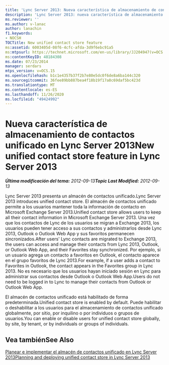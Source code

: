 ```yaml
---
title: 'Lync Server 2013: Nueva característica de almacenamiento de contactos unificado'
description: 'Lync Server 2013: nueva característica de almacenamiento de contactos unificado.'
ms.reviewer: ''
ms.author: v-lanac
author: lanachin
f1.keywords:
- NOCSH
TOCTitle: New unified contact store feature
ms:assetid: 6003405d-08f6-4cfc-afda-3d9f6ebc91a5
ms:mtpsurl: https://technet.microsoft.com/en-us/library/JJ204947(v=OCS.15)
ms:contentKeyID: 48184308
ms.date: 07/23/2014
manager: serdars
mtps_version: v=OCS.15
ms.openlocfilehash: b1c1e4357b37f2b7e80e5dc0f6de8a6ba144c320
ms.sourcegitcommit: 36fee89bb887bea4f18b19f17a8c69daf5bc423d
ms.translationtype: MT
ms.contentlocale: es-ES
ms.lasthandoff: 11/26/2020
ms.locfileid: "49424992"
---
```

# <a name="new-unified-contact-store-feature-in-lync-server-2013"></a><span data-ttu-id="d8ed6-103">Nueva característica de almacenamiento de contactos unificado en Lync Server 2013</span><span class="sxs-lookup"><span data-stu-id="d8ed6-103">New unified contact store feature in Lync Server 2013</span></span>

<div data-xmlns="http://www.w3.org/1999/xhtml">

<div class="topic" data-xmlns="http://www.w3.org/1999/xhtml" data-msxsl="urn:schemas-microsoft-com:xslt" data-cs="https://msdn.microsoft.com/">

<div data-asp="https://msdn2.microsoft.com/asp">



</div>

<div id="mainSection">

<div id="mainBody"><span data-ttu-id="d8ed6-104">

<span> </span></span><span class="sxs-lookup"><span data-stu-id="d8ed6-104">

<span> </span></span></span>

<span data-ttu-id="d8ed6-105">_**Última modificación del tema:** 2012-09-13_</span><span class="sxs-lookup"><span data-stu-id="d8ed6-105">_**Topic Last Modified:** 2012-09-13_</span></span>

<span data-ttu-id="d8ed6-106">Lync Server 2013 presenta un almacén de contactos unificado.</span><span class="sxs-lookup"><span data-stu-id="d8ed6-106">Lync Server 2013 introduces unified contact store.</span></span> <span data-ttu-id="d8ed6-107">El almacén de contactos unificado permite a los usuarios mantener toda la información de contacto en Microsoft Exchange Server 2013.</span><span class="sxs-lookup"><span data-stu-id="d8ed6-107">Unified contact store allows users to keep all their contact information in Microsoft Exchange Server 2013.</span></span> <span data-ttu-id="d8ed6-108">Una vez que los contactos de Lync de los usuarios se migran a Exchange 2013, los usuarios pueden tener acceso a sus contactos y administrarlos desde Lync 2013, Outlook o Outlook Web App y sus favoritos permanecen sincronizados.</span><span class="sxs-lookup"><span data-stu-id="d8ed6-108">After users' Lync contacts are migrated to Exchange 2013, the users can access and manage their contacts from Lync 2013, Outlook, or Outlook Web App, and their Favorites stay synchronized.</span></span> <span data-ttu-id="d8ed6-109">Por ejemplo, si un usuario agrega un contacto a favoritos en Outlook, el contacto aparece en el grupo favoritos de Lync 2013.</span><span class="sxs-lookup"><span data-stu-id="d8ed6-109">For example, if a user adds a contact to Favorites in Outlook, the contact appears in the Favorites group in Lync 2013.</span></span> <span data-ttu-id="d8ed6-110">No es necesario que los usuarios hayan iniciado sesión en Lync para administrar sus contactos desde Outlook o Outlook Web App.</span><span class="sxs-lookup"><span data-stu-id="d8ed6-110">Users do not need to be logged in to Lync to manage their contacts from Outlook or Outlook Web App.</span></span>

<span data-ttu-id="d8ed6-111">El almacén de contactos unificado está habilitado de forma predeterminada.</span><span class="sxs-lookup"><span data-stu-id="d8ed6-111">Unified contact store is enabled by default.</span></span> <span data-ttu-id="d8ed6-112">Puede habilitar o deshabilitar a los usuarios para el almacenamiento de contactos unificado globalmente, por sitio, por inquilino o por individuos o grupos de usuarios.</span><span class="sxs-lookup"><span data-stu-id="d8ed6-112">You can enable or disable users for unified contact store globally, by site, by tenant, or by individuals or groups of individuals.</span></span>

<div>

## <a name="see-also"></a><span data-ttu-id="d8ed6-113">Vea también</span><span class="sxs-lookup"><span data-stu-id="d8ed6-113">See Also</span></span>


[<span data-ttu-id="d8ed6-114">Planear e implementar el almacén de contactos unificado en Lync Server 2013</span><span class="sxs-lookup"><span data-stu-id="d8ed6-114">Planning and deploying unified contact store in Lync Server 2013</span></span>](lync-server-2013-planning-and-deploying-unified-contact-store.md)  
  

<span data-ttu-id="d8ed6-115"></div>

</div>

<span> </span>

</div>

</div>

</span><span class="sxs-lookup"><span data-stu-id="d8ed6-115"></div>

</div>

<span> </span>

</div>

</div>

</span></span></div>

